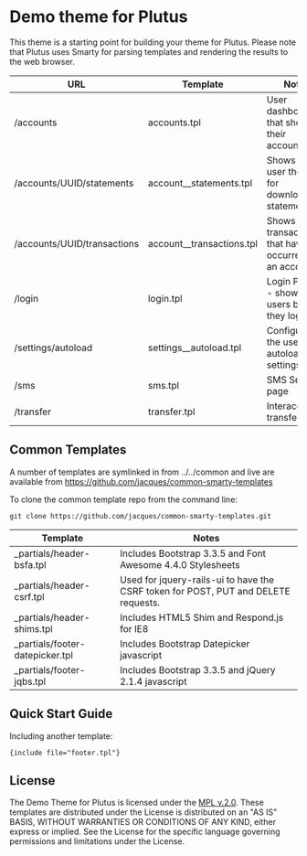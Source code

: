 # Demo theme for Plutus

This theme is a starting point for building your theme for Plutus.  Please note that
Plutus uses Smarty for parsing templates and rendering the results to the web browser.

| URL                         | Template                  | Notes                                                    |
| --------------------------- | ------------------------- | -------------------------------------------------------- |
| /accounts                   | accounts.tpl              | User dashboard that shows their accounts                 |
| /accounts/UUID/statements   | account__statements.tpl   | Shows the user the links for downloadable statements.    |
| /accounts/UUID/transactions | account__transactions.tpl | Shows the transactions that have occurred on an account. |
| /login                      | login.tpl                 | Login Page -- shown to users before they login           |
| /settings/autoload          | settings__autoload.tpl    | Configures the users autoload settings.                  |
| /sms                        | sms.tpl                   | SMS Sending page                                         |
| /transfer                   | transfer.tpl              | Interaccount transfer                                    |

## Common Templates

A number of templates are symlinked in from ../../common and live are available from
https://github.com/jacques/common-smarty-templates

To clone the common template repo from the command line:

```
git clone https://github.com/jacques/common-smarty-templates.git
```

| Template                        | Notes                                                                              |
| ------------------------------- | ---------------------------------------------------------------------------------- |
| _partials/header-bsfa.tpl       | Includes Bootstrap 3.3.5 and Font Awesome 4.4.0 Stylesheets                        |
| _partials/header-csrf.tpl       | Used for jquery-rails-ui to have the CSRF token for POST, PUT and DELETE requests. |
| _partials/header-shims.tpl      | Includes HTML5 Shim and Respond.js for IE8                                         |
| _partials/footer-datepicker.tpl | Includes Bootstrap Datepicker javascript                                           |
| _partials/footer-jqbs.tpl       | Includes Bootstrap 3.3.5 and jQuery 2.1.4 javascript                               |

## Quick Start Guide

Including another template:

```
{include file="footer.tpl"}
```

## License

The Demo Theme for Plutus is licensed under the [MPL v.2.0](LICENSE).
These templates are distributed under the License is distributed
on an "AS IS" BASIS, WITHOUT WARRANTIES OR CONDITIONS OF ANY KIND,
either express or implied. See the License for the specific language
governing permissions and limitations under the License.
